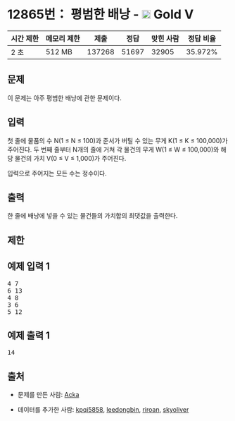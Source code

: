 # 12865번： 평범한 배낭 - <img src="https://static.solved.ac/tier_small/11.svg" style="height:20px" /> Gold V



| 시간 제한 | 메모리 제한 | 제출 | 정답 | 맞힌 사람 | 정답 비율 |
| --- | --- | --- | --- | --- | --- |
| 2 초 | 512 MB | 137268 | 51697 | 32905 | 35.972% |
## 문제

이 문제는 아주 평범한 배낭에 관한 문제이다.





## 입력

첫 줄에 물품의 수 N(1 ≤ N ≤ 100)과 준서가 버틸 수 있는 무게 K(1 ≤ K ≤ 100,000)가 주어진다. 두 번째 줄부터 N개의 줄에 거쳐 각 물건의 무게 W(1 ≤ W ≤ 100,000)와 해당 물건의 가치 V(0 ≤ V ≤ 1,000)가 주어진다.

입력으로 주어지는 모든 수는 정수이다.

## 출력

한 줄에 배낭에 넣을 수 있는 물건들의 가치합의 최댓값을 출력한다.

## 제한

## 예제 입력 1

<pre>4 7
6 13
4 8
3 6
5 12
</pre>
## 예제 출력 1

<pre>14
</pre>
## 출처

- 문제를 만든 사람: [Acka](/user/Acka)

- 데이터를 추가한 사람: [kpqi5858](/user/kpqi5858), [leedongbin](/user/leedongbin), [riroan](/user/riroan), [skyoliver](/user/skyoliver)